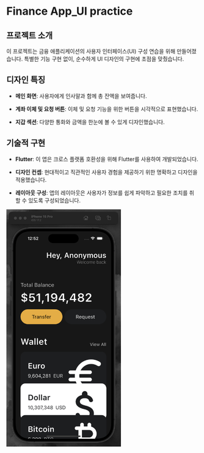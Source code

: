 # Finance App_UI practice

## 프로젝트 소개

이 프로젝트는 금융 애플리케이션의 사용자 인터페이스(UI) 구성 연습을 위해 만들어졌습니다. 
특별한 기능 구현 없이, 순수하게 UI 디자인의 구현에 초점을 맞췄습니다.

## 디자인 특징

- **메인 화면**: 사용자에게 인사말과 함께 총 잔액을 보여줍니다.

- **계좌 이체 및 요청 버튼**: 이체 및 요청 기능을 위한 버튼을 시각적으로 표현했습니다.

- **지갑 섹션**: 다양한 통화와 금액을 한눈에 볼 수 있게 디자인했습니다.

## 기술적 구현

- **Flutter**: 이 앱은 크로스 플랫폼 호환성을 위해 Flutter를 사용하여 개발되었습니다.

- **디자인 컨셉**: 현대적이고 직관적인 사용자 경험을 제공하기 위한 명확하고 디자인을 적용했습니다.

- **레이아웃 구성**: 앱의 레이아웃은 사용자가 정보를 쉽게 파악하고 필요한 조치를 취할 수 있도록 구성되었습니다.

<img src="toonflixApp/assets/images/financeApp_main_Screen.png" alt="Finance App" width="300">

